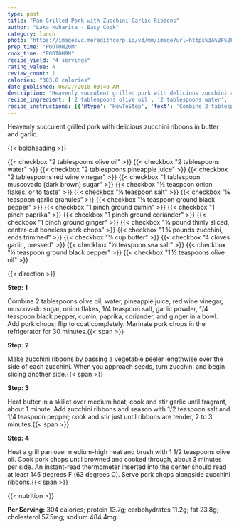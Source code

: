 ```yaml
---
type: post
title: "Pan-Grilled Pork with Zucchini Garlic Ribbons"
author: "Laka kuharica - Easy Cook"
category: lunch
photo: "https://imagesvc.meredithcorp.io/v3/mm/image?url=https%3A%2F%2Fimages.media-allrecipes.com%2Fuserphotos%2F4560834.jpg"
prep_time: "P0DT0H20M"
cook_time: "P0DT0H9M"
recipe_yield: "4 servings"
rating_value: 4
review_count: 1
calories: "303.8 calories"
date_published: 06/27/2018 03:40 AM
description: "Heavenly succulent grilled pork with delicious zucchini ribbons in butter and garlic."
recipe_ingredient: ['2 tablespoons olive oil', '2 tablespoons water', '2 tablespoons pineapple juice', '2 tablespoons red wine vinegar', '1 tablespoon muscovado (dark brown) sugar', '½ teaspoon onion flakes, or to taste', '¼ teaspoon salt', '¼ teaspoon garlic granules', '¼ teaspoon ground black pepper', '1 pinch ground cumin', '1 pinch paprika', '1 pinch ground coriander', '1 pinch ground ginger', '¾ pound thinly sliced, center-cut boneless pork chops', '1\u2009¾ pounds zucchini, ends trimmed ', '¼ cup butter', '4 cloves garlic, pressed', '½ teaspoon sea salt', '¼ teaspoon ground black pepper', '1\u2009½ teaspoons olive oil']
recipe_instructions: [{'@type': 'HowToStep', 'text': 'Combine 2 tablespoons olive oil, water, pineapple juice, red wine vinegar, muscovado sugar, onion flakes, 1/4 teaspoon salt, garlic powder, 1/4 teaspoon black pepper, cumin, paprika, coriander, and ginger in a bowl. Add pork chops; flip to coat completely. Marinate pork chops in the refrigerator for 30 minutes.\n'}, {'@type': 'HowToStep', 'text': 'Make zucchini ribbons by passing a vegetable peeler lengthwise over the side of each zucchini. When you approach seeds, turn zucchini and begin slicing another side.\n'}, {'@type': 'HowToStep', 'text': 'Heat butter in a skillet over medium heat; cook and stir garlic until fragrant, about 1 minute. Add zucchini ribbons and season with 1/2 teaspoon salt and 1/4 teaspoon pepper; cook and stir just until ribbons are tender, 2 to 3 minutes.\n'}, {'@type': 'HowToStep', 'text': 'Heat a grill pan over medium-high heat and brush with 1 1/2 teaspoons olive oil. Cook pork chops until browned and cooked through, about 3 minutes per side. An instant-read thermometer inserted into the center should read at least 145 degrees F (63 degrees C). Serve pork chops alongside zucchini ribbons.\n'}]
---
```


Heavenly succulent grilled pork with delicious zucchini ribbons in butter and garlic. 

{{< boldheading >}}

{{< checkbox "2 tablespoons olive oil" >}}
{{< checkbox "2 tablespoons water" >}}
{{< checkbox "2 tablespoons pineapple juice" >}}
{{< checkbox "2 tablespoons red wine vinegar" >}}
{{< checkbox "1 tablespoon muscovado (dark brown) sugar" >}}
{{< checkbox "½ teaspoon onion flakes, or to taste" >}}
{{< checkbox "¼ teaspoon salt" >}}
{{< checkbox "¼ teaspoon garlic granules" >}}
{{< checkbox "¼ teaspoon ground black pepper" >}}
{{< checkbox "1 pinch ground cumin" >}}
{{< checkbox "1 pinch paprika" >}}
{{< checkbox "1 pinch ground coriander" >}}
{{< checkbox "1 pinch ground ginger" >}}
{{< checkbox "¾ pound thinly sliced, center-cut boneless pork chops" >}}
{{< checkbox "1 ¾ pounds zucchini, ends trimmed" >}}
{{< checkbox "¼ cup butter" >}}
{{< checkbox "4 cloves garlic, pressed" >}}
{{< checkbox "½ teaspoon sea salt" >}}
{{< checkbox "¼ teaspoon ground black pepper" >}}
{{< checkbox "1 ½ teaspoons olive oil" >}}


{{< direction >}}

**Step: 1**

Combine 2 tablespoons olive oil, water, pineapple juice, red wine vinegar, muscovado sugar, onion flakes, 1/4 teaspoon salt, garlic powder, 1/4 teaspoon black pepper, cumin, paprika, coriander, and ginger in a bowl. Add pork chops; flip to coat completely. Marinate pork chops in the refrigerator for 30 minutes.{{< span >}}

**Step: 2**

Make zucchini ribbons by passing a vegetable peeler lengthwise over the side of each zucchini. When you approach seeds, turn zucchini and begin slicing another side.{{< span >}}

**Step: 3**

Heat butter in a skillet over medium heat; cook and stir garlic until fragrant, about 1 minute. Add zucchini ribbons and season with 1/2 teaspoon salt and 1/4 teaspoon pepper; cook and stir just until ribbons are tender, 2 to 3 minutes.{{< span >}}

**Step: 4**

Heat a grill pan over medium-high heat and brush with 1 1/2 teaspoons olive oil. Cook pork chops until browned and cooked through, about 3 minutes per side. An instant-read thermometer inserted into the center should read at least 145 degrees F (63 degrees C). Serve pork chops alongside zucchini ribbons.{{< span >}}

{{< nutrition >}}

**Per Serving:** 304 calories; protein 13.7g; carbohydrates 11.2g; fat 23.8g; cholesterol 57.5mg; sodium 484.4mg.
